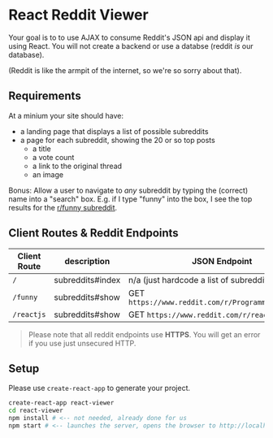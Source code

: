 # React Reddit Viewer

Your goal is to to use AJAX to consume Reddit's JSON api and display it using React. You will not create a backend or use a databse (reddit _is_ our database).

(Reddit is like the armpit of the internet, so we're so sorry about that).

## Requirements
At a minium your site should have:

* a landing page that displays a list of possible subreddits
* a page for each subreddit, showing the 20 or so top posts
  * a title
  * a vote count
  * a link to the original thread
  * an image
 
Bonus: Allow a user to navigate to *any* subreddit by typing the (correct) name into a "search" box. E.g. if I type "funny" into the box, I see the top results for the [r/funny subreddit](https://www.reddit.com/r/funny.json).


## Client Routes & Reddit Endpoints

| Client Route | description           | JSON Endpoint  |
| -------------|-------------| -----|
| `/`      | subreddits#index      |  n/a (just hardcode a list of subreddits) |
| `/funny` | subreddits#show     |  GET `https://www.reddit.com/r/ProgrammerHumor.json` |
| `/reactjs` | subreddits#show   |  GET `https://www.reddit.com/r/reactjs.json` |

> Please note that all reddit endpoints use **HTTPS**. You will get an error if you use just unsecured HTTP.

## Setup
Please use `create-react-app` to generate your project.

```bash
create-react-app react-viewer
cd react-viewer
npm install # <-- not needed, already done for us
npm start # <-- launches the server, opens the browser to http://localhost:3000
```

